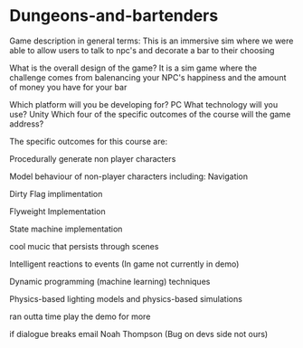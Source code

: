 # Dungeons-and-bartenders



Game description in general terms:
  This is an immersive sim where we were able to allow users to talk to npc's and decorate a bar to their choosing 
  
What is the overall design of the game?
  It is a sim game where the challenge comes from balenancing your NPC's happiness and the amount of money you have for your bar 

Which platform will you be developing for?
PC
What technology will you use? 
 Unity
 Which four of the specific outcomes of the course will the game address?

 
The specific outcomes for this course are:

Procedurally generate non player characters

Model behaviour of non-player characters including:
Navigation

Dirty Flag implimentation 

Flyweight Implementation

State machine implementation

cool mucic that persists through scenes

Intelligent reactions to events (In game not currently in demo)

Dynamic programming (machine learning) techniques

Physics-based lighting models and physics-based simulations

ran outta time play the demo for more 

if dialogue breaks email Noah Thompson (Bug on devs side not ours)
